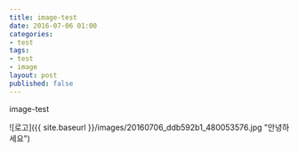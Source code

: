 ```yaml
---
title: image-test
date: 2016-07-06 01:00
categories:
- test
tags:
- test
- image
layout: post
published: false
---
```


image-test

![로고]({{ site.baseurl }}/images/20160706_ddb592b1_480053576.jpg "안녕하세요")
